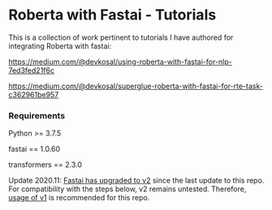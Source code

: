 #  Roberta with Fastai - Tutorials
This is a collection of work pertinent to tutorials I have authored for integrating Roberta with fastai:

https://medium.com/@devkosal/using-roberta-with-fastai-for-nlp-7ed3fed21f6c

https://medium.com/@devkosal/superglue-roberta-with-fastai-for-rte-task-c362961be957

### Requirements

Python >= 3.7.5

fastai == 1.0.60

transformers == 2.3.0

Update 2020.11: [Fastai has upgraded to v2](https://www.fast.ai/2020/08/21/fastai2-launch/) since the last update to this repo. For compatibility with the steps below, v2 remains untested. Therefore, [usage of v1](https://pypi.org/project/fastai/1.0.61/) is recommended for this repo.
